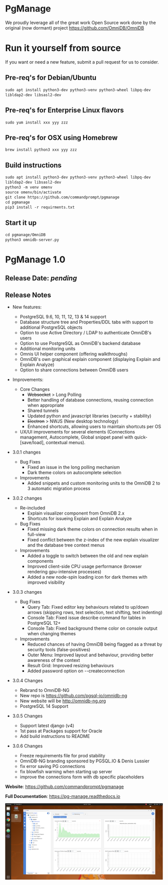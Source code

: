 # PgManage
We proudly leverage all of the great work Open Source work done by the original
(now dormant) project https://github.com/OmniDB/OmniDB 

# Run it yourself from source
If you want or need a new feature, submit a pull request for us to consider.

## Pre-req's for Debian/Ubuntu
```
sudo apt install python3-dev python3-venv python3-wheel libpq-dev libldap2-dev libsasl2-dev
```

## Pre-req's for Enterprise Linux flavors
```
sudo yum install xxx yyy zzz
```

## Pre-req's for OSX using Homebrew
```
brew install python3 xxx yyy zzz
```

## Build instructions
```
sudo apt install python3-dev python3-venv python3-wheel libpq-dev libldap2-dev libsasl2-dev
python3 -m venv omenv
source omenv/bin/activate
git clone https://github.com/commandprompt/pgmanage
cd pgmanage
pip3 install -r requirments.txt
```

## Start it up
```
cd pgmanage/OmniDB
python3 omnidb-server.py
```

# PgManage 1.0

## Release Date: *pending*

## Release Notes

- New features:
  - PostgreSQL 9.6, 10, 11, 12, 13 & 14 support
  - Database structure tree and Properties/DDL tabs with support to additional PostgreSQL objects
  - Option to use Active Directory / LDAP to authenticate OmniDB's users
  - Option to use PostgreSQL as OmniDB's backend database
  - Additional monitoring units
  - Omnis UI helper component (offering walkthroughs)
  - OmniDB's own graphical explain component (displaying Explain and Explain Analyze)
  - Option to share connections between OmniDB users


- Improvements:
  - Core Changes
    - ~~Websocket~~ > Long Polling
    - Better handling of database connections, reusing connection when appropriate
    - Shared tunnels
    - Updated python and javascript libraries (security + stability)
    - ~~Electron~~ > NWJS (New desktop technology)
    - Enhanced shortcuts, allowing users to maintain shortcuts per OS
  - UX/UI improvements for several elements (Connections management, Autocomplete, Global snippet panel with quick-[save/load], contextual menus).

- 3.0.1 changes
  - Bug Fixes
    - Fixed an issue in the long polling mechanism
    - Dark theme colors on autocomplete selection
  - Improvements
    - Added snippets and custom monitoring units to the OmniDB 2 to 3 automatic migration process

- 3.0.2 changes
  - Re-included
    - Explain visualizer component from OmniDB 2.x
    - Shortcuts for issueing Explain and Explain Analyze
  - Bug Fixes
    - Fixed missing dark theme colors on connection results when in full-view
    - Fixed conflict between the z-index of the new explain visualizer and the database tree context menus
  - Improvements
    - Added a toggle to switch between the old and new explain components
    - Improved client-side CPU usage performance (browser rendering gpu-intensive processes)
    - Added a new node-spin loading icon for dark themes with improved visibility

- 3.0.3 changes
  - Bug Fixes
    - Query Tab: Fixed editor key behaviours related to up/down arrows (skipping rows, text selection, text shifting, text indenting)
    - Console Tab: Fixed issue describe command for tables in PostgreSQL 12+
    - Console Tab: Fixed background theme color on console output when changing themes
  - Improvements
    - Reduced chances of having OmniDB being flagged as a threat by security tools (false-positives)
    - Outer Menu: Improved layout and behaviour, providing better awareness of the context
    - Result Grid: Improved resizing behaviours
    - Added password option on --createconnection

- 3.0.4 Changes
  - Rebrand to OmniDB-NG
  - New repo is https://github.com/pgsql-io/omnidb-ng
  - New website will be http://omnidb-ng.org
  - PostgreSQL 14 Support

- 3.0.5 Changes
  - Support latest django (v4)
  - 1st pass at Packages support for Oracle
  - Add build instructions to README

- 3.0.6 Changes
  - Freeze requirements file for prod stability
  - OmniDB-NG branding sponsored by PGSQL.IO & Denis Lussier
  - fix error saving PG connections
  - fix blowfish warning when starting up server
  - improve the connections form with db specific placeholders




**Website**: https://github.com/commandprompt/pgmanage 

**Full Documentation**: https://pg-manage.readthedocs.io

![](https://raw.githubusercontent.com/OmniDB/doc/master/img/omnidb_3/dashboard.png)
